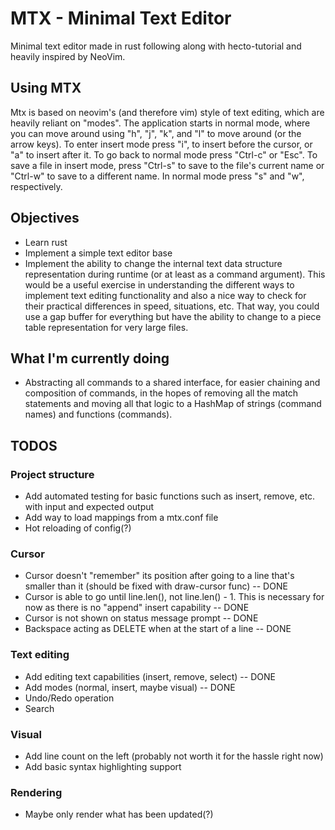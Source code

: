 # MTX - Minimal Text Editor

Minimal text editor made in rust following along with hecto-tutorial
and heavily inspired by NeoVim. 

## Using MTX

Mtx is based on neovim's (and therefore vim) style of text editing, which
are heavily reliant on "modes". The application starts in normal mode, where
you can move around using "h", "j", "k", and "l" to move around (or the arrow
keys). To enter insert mode press "i", to insert before the cursor, or "a" to
insert after it. To go back to normal mode press "Ctrl-c" or "Esc".
To save a file in insert mode, press "Ctrl-s" to save to the file's current
name or "Ctrl-w" to save to a different name. In normal mode press "<Space>s" 
and "<Space>w", respectively.

## Objectives

- Learn rust
- Implement a simple text editor base
- Implement the ability to change the internal text data structure representation
during runtime (or at least as a command argument). This would be a useful exercise
in understanding the different ways to implement text editing functionality and
also a nice way to check for their practical differences in speed, situations, etc.
That way, you could use a gap buffer for everything but have the ability to change
to a piece table representation for very large files.

## What I'm currently doing

- Abstracting all commands to a shared interface, for easier chaining and composition
of commands, in the hopes of removing all the match statements and moving all that logic
to a HashMap of strings (command names) and functions (commands).

## TODOS

### Project structure
- Add automated testing for basic functions such as insert, remove, etc. with
input and expected output
- Add way to load mappings from a mtx.conf file
- Hot reloading of config(?)

### Cursor

- Cursor doesn't "remember" its position after going to a line that's smaller
than it (should be fixed with draw-cursor func) -- DONE
- Cursor is able to go until line.len(), not line.len() - 1. This is necessary
for now as there is no "append" insert capability -- DONE
- Cursor is not shown on status message prompt -- DONE
- Backspace acting as DELETE when at the start of a line -- DONE

### Text editing

- Add editing text capabilities (insert, remove, select) -- DONE
- Add modes (normal, insert, maybe visual) -- DONE
- Undo/Redo operation
- Search 

### Visual

- Add line count on the left (probably not worth it for the hassle right now)
- Add basic syntax highlighting support

### Rendering

- Maybe only render what has been updated(?)
